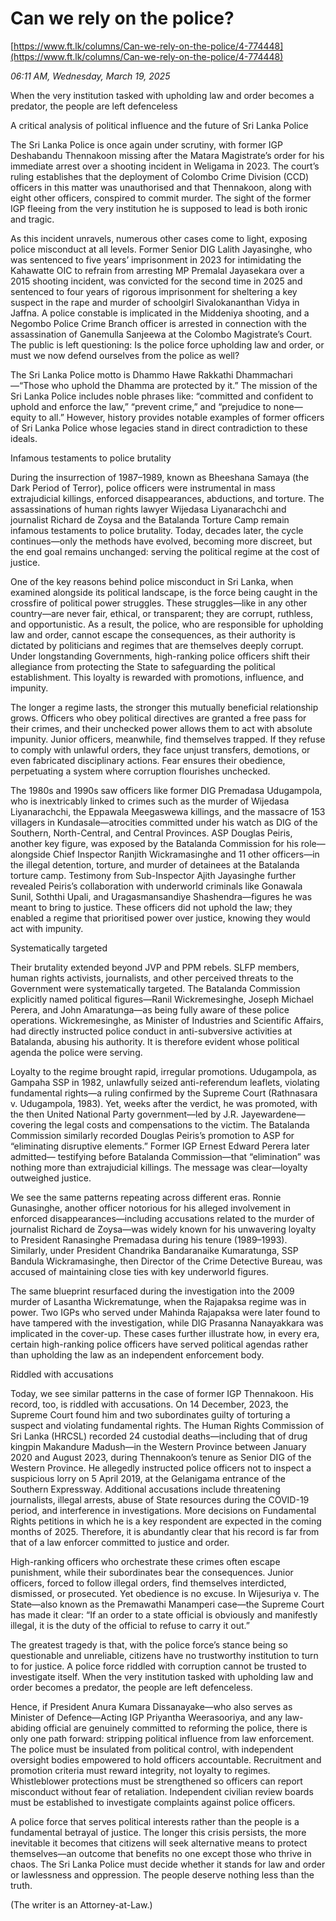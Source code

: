 # Can we rely on the police?

[https://www.ft.lk/columns/Can-we-rely-on-the-police/4-774448](https://www.ft.lk/columns/Can-we-rely-on-the-police/4-774448)

*06:11 AM, Wednesday, March 19, 2025*

When the very institution tasked with upholding law and order becomes a predator, the people are left defenceless

A critical analysis of political influence and the future of Sri Lanka Police

The Sri Lanka Police is once again under scrutiny, with former IGP Deshabandu Thennakoon missing after the Matara Magistrate’s order for his immediate arrest over a shooting incident in Weligama in 2023. The court’s ruling establishes that the deployment of Colombo Crime Division (CCD) officers in this matter was unauthorised and that Thennakoon, along with eight other officers, conspired to commit murder. The sight of the former IGP fleeing from the very institution he is supposed to lead is both ironic and tragic.

As this incident unravels, numerous other cases come to light, exposing police misconduct at all levels. Former Senior DIG Lalith Jayasinghe, who was sentenced to five years’ imprisonment in 2023 for intimidating the Kahawatte OIC to refrain from arresting MP Premalal Jayasekara over a 2015 shooting incident, was convicted for the second time in 2025 and sentenced to four years of rigorous imprisonment for sheltering a key suspect in the rape and murder of schoolgirl Sivalokananthan Vidya in Jaffna. A police constable is implicated in the Middeniya shooting, and a Negombo Police Crime Branch officer is arrested in connection with the assassination of Ganemulla Sanjeewa at the Colombo Magistrate’s Court. The public is left questioning: Is the police force upholding law and order, or must we now defend ourselves from the police as well?

The Sri Lanka Police motto is Dhammo Hawe Rakkathi Dhammachari—“Those who uphold the Dhamma are protected by it.” The mission of the Sri Lanka Police includes noble phrases like: “committed and confident to uphold and enforce the law,” “prevent crime,” and “prejudice to none—equity to all.” However, history provides notable examples of former officers of Sri Lanka Police whose legacies stand in direct contradiction to these ideals.

Infamous testaments to police brutality

During the insurrection of 1987–1989, known as Bheeshana Samaya (the Dark Period of Terror), police officers were instrumental in mass extrajudicial killings, enforced disappearances, abductions, and torture. The assassinations of human rights lawyer Wijedasa Liyanarachchi and journalist Richard de Zoysa and the Batalanda Torture Camp remain infamous testaments to police brutality. Today, decades later, the cycle continues—only the methods have evolved, becoming more discreet, but the end goal remains unchanged: serving the political regime at the cost of justice.

One of the key reasons behind police misconduct in Sri Lanka, when examined alongside its political landscape, is the force being caught in the crossfire of political power struggles. These struggles—like in any other country—are never fair, ethical, or transparent; they are corrupt, ruthless, and opportunistic. As a result, the police, who are responsible for upholding law and order, cannot escape the consequences, as their authority is dictated by politicians and regimes that are themselves deeply corrupt. Under longstanding Governments, high-ranking police officers shift their allegiance from protecting the State to safeguarding the political establishment. This loyalty is rewarded with promotions, influence, and impunity.

The longer a regime lasts, the stronger this mutually beneficial relationship grows. Officers who obey political directives are granted a free pass for their crimes, and their unchecked power allows them to act with absolute impunity. Junior officers, meanwhile, find themselves trapped. If they refuse to comply with unlawful orders, they face unjust transfers, demotions, or even fabricated disciplinary actions. Fear ensures their obedience, perpetuating a system where corruption flourishes unchecked.

The 1980s and 1990s saw officers like former DIG Premadasa Udugampola, who is inextricably linked to crimes such as the murder of Wijedasa Liyanarachchi, the Eppawala Meegaswewa killings, and the massacre of 153 villagers in Kundasale—atrocities committed under his watch as DIG of the Southern, North-Central, and Central Provinces. ASP Douglas Peiris, another key figure, was exposed by the Batalanda Commission for his role—alongside Chief Inspector Ranjith Wickramasinghe and 11 other officers—in the illegal detention, torture, and murder of detainees at the Batalanda torture camp. Testimony from Sub-Inspector Ajith Jayasinghe further revealed Peiris’s collaboration with underworld criminals like Gonawala Sunil, Soththi Upali, and Uragasmansandiye Shashendra—figures he was meant to bring to justice. These officers did not uphold the law; they enabled a regime that prioritised power over justice, knowing they would act with impunity.

Systematically targeted

Their brutality extended beyond JVP and PPM rebels. SLFP members, human rights activists, journalists, and other perceived threats to the Government were systematically targeted. The Batalanda Commission explicitly named political figures—Ranil Wickremesinghe, Joseph Michael Perera, and John Amaratunga—as being fully aware of these police operations. Wickremesinghe, as Minister of Industries and Scientific Affairs, had directly instructed police conduct in anti-subversive activities at Batalanda, abusing his authority. It is therefore evident whose political agenda the police were serving.

Loyalty to the regime brought rapid, irregular promotions. Udugampola, as Gampaha SSP in 1982, unlawfully seized anti-referendum leaflets, violating fundamental rights—a ruling confirmed by the Supreme Court (Rathnasara v. Udugampola, 1983). Yet, weeks after the verdict, he was promoted, with the then United National Party government—led by J.R. Jayewardene—covering the legal costs and compensations to the victim. The Batalanda Commission similarly recorded Douglas Peiris’s promotion to ASP for “eliminating disruptive elements.” Former IGP Ernest Edward Perera later admitted— testifying before Batalanda Commission—that “elimination” was nothing more than extrajudicial killings. The message was clear—loyalty outweighed justice.

We see the same patterns repeating across different eras. Ronnie Gunasinghe, another officer notorious for his alleged involvement in enforced disappearances—including accusations related to the murder of journalist Richard de Zoysa—was widely known for his unwavering loyalty to President Ranasinghe Premadasa during his tenure (1989–1993). Similarly, under President Chandrika Bandaranaike Kumaratunga, SSP Bandula Wickramasinghe, then Director of the Crime Detective Bureau, was accused of maintaining close ties with key underworld figures.

The same blueprint resurfaced during the investigation into the 2009 murder of Lasantha Wickrematunge, when the Rajapaksa regime was in power. Two IGPs who served under Mahinda Rajapaksa were later found to have tampered with the investigation, while DIG Prasanna Nanayakkara was implicated in the cover-up. These cases further illustrate how, in every era, certain high-ranking police officers have served political agendas rather than upholding the law as an independent enforcement body.

Riddled with accusations

Today, we see similar patterns in the case of former IGP Thennakoon. His record, too, is riddled with accusations. On 14 December, 2023, the Supreme Court found him and two subordinates guilty of torturing a suspect and violating fundamental rights. The Human Rights Commission of Sri Lanka (HRCSL) recorded 24 custodial deaths—including that of drug kingpin Makandure Madush—in the Western Province between January 2020 and August 2023, during Thennakoon’s tenure as Senior DIG of the Western Province. He allegedly instructed police officers not to inspect a suspicious lorry on 5 April 2019, at the Gelanigama entrance of the Southern Expressway. Additional accusations include threatening journalists, illegal arrests, abuse of State resources during the COVID-19 period, and interference in investigations. More decisions on Fundamental Rights petitions in which he is a key respondent are expected in the coming months of 2025. Therefore, it is abundantly clear that his record is far from that of a law enforcer committed to justice and order.

High-ranking officers who orchestrate these crimes often escape punishment, while their subordinates bear the consequences. Junior officers, forced to follow illegal orders, find themselves interdicted, dismissed, or prosecuted. Yet obedience is no excuse. In Wijesuriya v. The State—also known as the Premawathi Manamperi case—the Supreme Court has made it clear: “If an order to a state official is obviously and manifestly illegal, it is the duty of the official to refuse to carry it out.”

The greatest tragedy is that, with the police force’s stance being so questionable and unreliable, citizens have no trustworthy institution to turn to for justice. A police force riddled with corruption cannot be trusted to investigate itself. When the very institution tasked with upholding law and order becomes a predator, the people are left defenceless.

Hence, if President Anura Kumara Dissanayake—who also serves as Minister of Defence—Acting IGP Priyantha Weerasooriya, and any law-abiding official are genuinely committed to reforming the police, there is only one path forward: stripping political influence from law enforcement. The police must be insulated from political control, with independent oversight bodies empowered to hold officers accountable. Recruitment and promotion criteria must reward integrity, not loyalty to regimes. Whistleblower protections must be strengthened so officers can report misconduct without fear of retaliation. Independent civilian review boards must be established to investigate complaints against police officers.

A police force that serves political interests rather than the people is a fundamental betrayal of justice. The longer this crisis persists, the more inevitable it becomes that citizens will seek alternative means to protect themselves—an outcome that benefits no one except those who thrive in chaos. The Sri Lanka Police must decide whether it stands for law and order or lawlessness and oppression. The people deserve nothing less than the truth.

(The writer is an Attorney-at-Law.)

